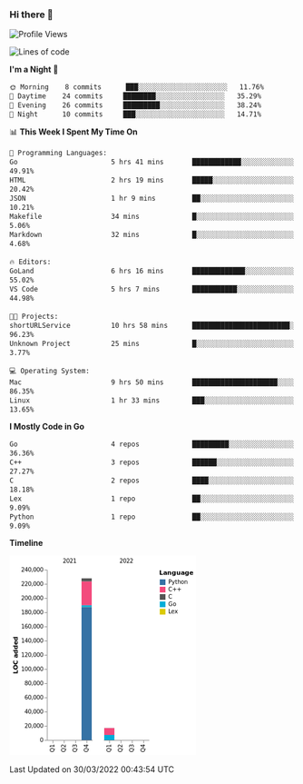 ### Hi there 👋

<!--START_SECTION:waka-->
![Profile Views](http://img.shields.io/badge/Profile%20Views-1-blue)

![Lines of code](https://img.shields.io/badge/From%20Hello%20World%20I%27ve%20Written-245%20Thousand%20lines%20of%20code-blue)

**I'm a Night 🦉** 

```text
🌞 Morning    8 commits      ███░░░░░░░░░░░░░░░░░░░░░░   11.76% 
🌆 Daytime    24 commits     ████████░░░░░░░░░░░░░░░░░   35.29% 
🌃 Evening    26 commits     █████████░░░░░░░░░░░░░░░░   38.24% 
🌙 Night      10 commits     ███░░░░░░░░░░░░░░░░░░░░░░   14.71%

```


📊 **This Week I Spent My Time On** 

```text
💬 Programming Languages: 
Go                       5 hrs 41 mins       ████████████░░░░░░░░░░░░░   49.91% 
HTML                     2 hrs 19 mins       █████░░░░░░░░░░░░░░░░░░░░   20.42% 
JSON                     1 hr 9 mins         ██░░░░░░░░░░░░░░░░░░░░░░░   10.21% 
Makefile                 34 mins             █░░░░░░░░░░░░░░░░░░░░░░░░   5.06% 
Markdown                 32 mins             █░░░░░░░░░░░░░░░░░░░░░░░░   4.68%

🔥 Editors: 
GoLand                   6 hrs 16 mins       █████████████░░░░░░░░░░░░   55.02% 
VS Code                  5 hrs 7 mins        ███████████░░░░░░░░░░░░░░   44.98%

🐱‍💻 Projects: 
shortURLService          10 hrs 58 mins      ████████████████████████░   96.23% 
Unknown Project          25 mins             █░░░░░░░░░░░░░░░░░░░░░░░░   3.77%

💻 Operating System: 
Mac                      9 hrs 50 mins       █████████████████████░░░░   86.35% 
Linux                    1 hr 33 mins        ███░░░░░░░░░░░░░░░░░░░░░░   13.65%

```

**I Mostly Code in Go** 

```text
Go                       4 repos             █████████░░░░░░░░░░░░░░░░   36.36% 
C++                      3 repos             ██████░░░░░░░░░░░░░░░░░░░   27.27% 
C                        2 repos             ████░░░░░░░░░░░░░░░░░░░░░   18.18% 
Lex                      1 repo              ██░░░░░░░░░░░░░░░░░░░░░░░   9.09% 
Python                   1 repo              ██░░░░░░░░░░░░░░░░░░░░░░░   9.09%

```


**Timeline**

![Chart not found](https://raw.githubusercontent.com/h3n4l/h3n4l/main/charts/bar_graph.png) 


 Last Updated on 30/03/2022 00:43:54 UTC
<!--END_SECTION:waka-->


